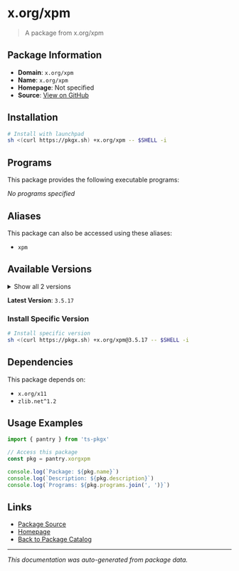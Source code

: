 # x.org/xpm

> A package from x.org/xpm

## Package Information

- **Domain**: `x.org/xpm`
- **Name**: `x.org/xpm`
- **Homepage**: Not specified
- **Source**: [View on GitHub](https://github.com/pkgxdev/pantry/tree/main/projects/x.org/xpm/package.yml)

## Installation

```bash
# Install with launchpad
sh <(curl https://pkgx.sh) +x.org/xpm -- $SHELL -i
```

## Programs

This package provides the following executable programs:

*No programs specified*

## Aliases

This package can also be accessed using these aliases:

- `xpm`

## Available Versions

<details>
<summary>Show all 2 versions</summary>

- `3.5.17`, `3.5.15`

</details>

**Latest Version**: `3.5.17`

### Install Specific Version

```bash
# Install specific version
sh <(curl https://pkgx.sh) +x.org/xpm@3.5.17 -- $SHELL -i
```

## Dependencies

This package depends on:

- `x.org/x11`
- `zlib.net^1.2`

## Usage Examples

```typescript
import { pantry } from 'ts-pkgx'

// Access this package
const pkg = pantry.xorgxpm

console.log(`Package: ${pkg.name}`)
console.log(`Description: ${pkg.description}`)
console.log(`Programs: ${pkg.programs.join(', ')}`)
```

## Links

- [Package Source](https://github.com/pkgxdev/pantry/tree/main/projects/x.org/xpm/package.yml)
- [Homepage](#)
- [Back to Package Catalog](../package-catalog.md)

---

*This documentation was auto-generated from package data.*
